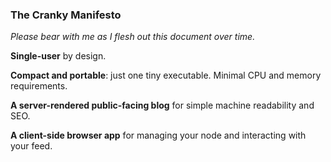 ### The Cranky Manifesto

_Please bear with me as I flesh out this document over time._

**Single-user** by design.

**Compact and portable**: just one tiny executable. Minimal CPU and memory requirements.

**A server-rendered public-facing blog** for simple machine readability and SEO.

**A client-side browser app** for managing your node and interacting with your feed.
